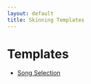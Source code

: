 ```yaml
---
layout: default
title: Skinning Templates
---
```


# Templates
- [Song Selection](./song_selection.html)